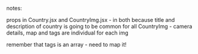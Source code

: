notes:

props in Country.jsx and CountryImg.jsx - in both because title and description of country is going to be common for all CountryImg - camera details, map and tags are individual for each img

remember that tags is an array - need to map it!
